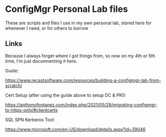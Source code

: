 # ConfigMgr Personal Lab files

These are scripts and files I use in my own personal lab, stored here for whenever I need, or for others to borrow


## Links
Because I always forget where I got things from, so now on my 4th or 5th time, I'm just documnenting it here.

Guide:

https://www.recastsoftware.com/resources/building-a-configmgr-lab-from-scratch/

Cert Setup (after using the guide above to setup DC & PKI): 

https://anthonyfontanez.com/index.php/2021/05/28/migrating-configmgr-to-https-only/#clientcerts

SQL SPN Kerberos Tool: 

https://www.microsoft.com/en-US/download/details.aspx?id=39046

